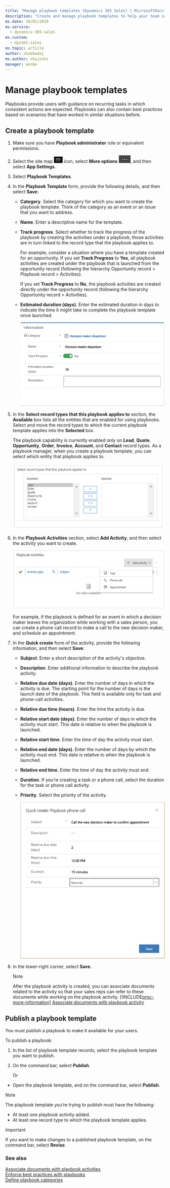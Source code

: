 ```yaml
---
title: "Manage playbook templates (Dynamics 365 Sales) | MicrosoftDocs"
description: "Create and manage playbook templates to help your team consistently perform recurrent business processes such as a sales process."
ms.date: 10/01/2019
ms.service: 
  - dynamics-365-sales
ms.custom: 
  - dyn365-sales
ms.topic: article
author: shubhadaj
ms.author: shujoshi
manager: annbe
---
```


# Manage playbook templates

Playbooks provide users with guidance on recurring tasks in which consistent actions are expected. Playbooks can also contain best practices based on scenarios that have worked in similar situations before.

## Create a playbook template

1.  Make sure you have **Playbook administrator** role or equivalent permissions.

2.  Select the site map ![Site Map icon](media/site-map-icon.png "site map icon") icon, select **More options** ![more options icon](media/more-options-icon.png "More Options icon"), and then select **App Settings**.  

3.  Select **Playbook Templates**.

4.  In the **Playbook Template** form, provide the following details, and then select **Save**:

    * **Category**. Select the category for which you want to create the playbook template. Think of the category as an event or an issue that you want to address.

    * **Name**. Enter a descriptive name for the template.

    * **Track progress**. Select whether to track the progress of the playbook by creating the activities under a playbook; those activities are in turn linked to the record type that the playbook applies to.

        For example, consider a situation where you have a template created for an opportunity. If you set **Track Progress** to **Yes**, all playbook activities are created under the playbook that is launched from the opportunity record (following the hierarchy Opportunity record &gt; Playbook record &gt; Activities).

        If you set **Track Progress** to **No**, the playbook activities are created directly under the opportunity record (following the hierarchy Opportunity record &gt; Activities).

    * **Estimated duration (days)**. Enter the estimated duration in days to indicate the time it might take to complete the playbook template once launched.

        ![information section on playbook template form](media/playbook-template-information-section.png "Information section on Playbook template form")  

5.  In the **Select record types that this playbook applies to** section, the **Available** box lists all the entities that are enabled for using playbooks. Select and move the record types to which the current playbook template applies into the **Selected** box.

    The playbook capability is currently enabled only on **Lead**, **Quote**, **Opportunity**, **Order**, **Invoice**, **Account**, and **Contact** record types. As a playbook manager, when you create a playbook template, you can select which entity that playbook applies to.

    ![section to select record types the playbook applies to](media/playbook-applies-to.png "Section to select record types the playbook applies to")  

6.  In the **Playbook Activities** section, select **Add Activity**, and then select the activity you want to create.

    ![add playbook activity](media/add-activity.png "Add playbook activity")  

    For example, if the playbook is defined for an event in which a decision maker leaves the organization while working with a sales person, you can create a phone call record to make a call to the new decision maker, and schedule an appointment.

7.  In the **Quick create** form of the activity, provide the following information, and then select **Save**:

    *  **Subject**. Enter a short description of the activity's objective. 

    *  **Description**. Enter additional information to describe the playbook activity.

    *  **Relative due date (days)**. Enter the number of days in which the activity is due. The starting point for the number of days is the launch date of the playbook. This field is available only for task and phone-call activities.

    *  **Relative due time (hours)**. Enter the time the activity is due.

    *  **Relative start date (days)**. Enter the number of days in which the activity must start. This date is relative to when the playbook is launched.

    *  **Relative start time**. Enter the time of day the activity must start.

    *  **Relative end date (days)**. Enter the number of days by which the activity must end. This date is relative to when the playbook is launched.

    *  **Relative end time**. Enter the time of day the activity must end.

    *  **Duration**. If you’re creating a task or a phone call, select the duration for the task or phone call activity.

    * **Priority**. Select the priority of the activity.

        ![quick create form for phone call activity](media/quick-create-phone-call-form.png "Quick create form for phone call activity")  

8.  In the lower-right corner, select **Save**.

    > [!NOTE]
    > After the playbook activity is created, you can associate documents related to the activity so that your sales reps can refer to these documents while working on the playbook activity. [!INCLUDE[proc-more-information](../includes/proc-more-information.md)] [Associate documents with playbook activity](associate-documents-playbook-activities.md)


## Publish a playbook template

You must publish a playbook to make it available for your users.

To publish a playbook:

1. In the list of playbook template records, select the playbook template you want to publish.
2. On the command bar, select **Publish**.

    Or

* Open the playbook template, and on the command bar, select **Publish**.

> [!NOTE]
> The playbook template you’re trying to publish must have the following:
>   -   At least one playbook activity added.
>   -   At least one record type to which the playbook template applies.

> [!IMPORTANT]
> If you want to make changes to a published playbook template, on the command bar, select **Revise**.

### See also
[Associate documents with playbook activities](associate-documents-playbook-activities.md)  
[Enforce best practices with playbooks](enforce-best-practices-playbooks.md)  
[Define playbook categories](define-playbook-categories.md)
